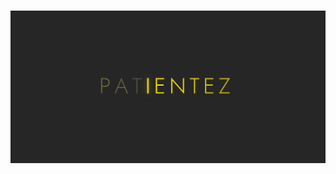 # ![Screenshot](https://github.com/AnneDupin/Practice_HTMLCSS_Flashing_Lights/blob/main/FireShot%20Capture%20026%20-%20FLASHING%20LIGHTS%20-%20.png)
